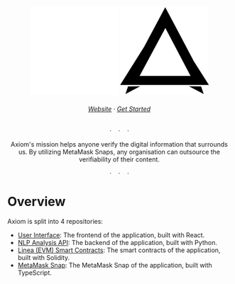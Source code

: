 <div align="center" id="logo">
 
![Axiom logo](assets/axiom_logo_light.svg#gh-dark-mode-only)
![Axiom logo](assets/axiom_logo_dark.svg#gh-light-mode-only)

</div>

<h6 align="center">
  <a href="https://vercel.com">Website</a>
  ·
  <a href="https://docs.vercel.com/">Get Started</a>
</h6>

<p align="center">· &nbsp&nbsp&nbsp· &nbsp&nbsp&nbsp·</p>

<p align="center">
Axiom's mission helps anyone verify the digital information that surrounds us. By utilizing MetaMask Snaps, any organisation can outsource the verifiability of their content.
</p>

<p align="center">· &nbsp&nbsp&nbsp· &nbsp&nbsp&nbsp·</p>

# Overview

Axiom is split into 4 repositories:

- [User Interface](https://github.com/endrohq/axiom/tree/main/frontend): The frontend of the application, built with React.
- [NLP Analysis API](https://github.com/endrohq/axiom/tree/main/axiom-api): The backend of the application, built with Python.
- [Linea (EVM) Smart Contracts](https://github.com/endrohq/axiom/tree/main/axiom-contracts): The smart contracts of the application, built with Solidity.
- [MetaMask Snap](https://github.com/endrohq/axiom/tree/main/metamask-snap): The MetaMask Snap of the application, built with TypeScript.

